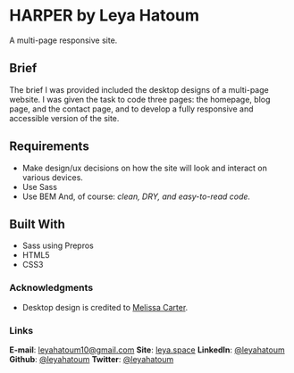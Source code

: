 # HARPER by Leya Hatoum
A multi-page responsive site.

## Brief
The brief I was provided included the desktop designs of a multi-page website. I was given the task to code three pages: the homepage, blog page, and the contact page, and to develop a fully responsive and accessible version of the site.

## Requirements
- Make design/ux decisions on how the site will look and interact on various devices.
- Use Sass
- Use BEM
And, of course: *clean, DRY, and easy-to-read code.*

## Built With
- Sass using Prepros
- HTML5
- CSS3

### Acknowledgments
- Desktop design is credited to [Melissa Carter](http://www.melissacarterdesign.com/).

### Links
**E-mail**: leyahatoum10@gmail.com
**Site**: [leya.space](http://leya.space/)
**LinkedIn**: [@leyahatoum](https://www.linkedin.com/in/leyahatoum/)
**Github**: [@leyahatoum](https://github.com/LeyaHatoum)
**Twitter**: [@leyahatoum](https://twitter.com/leyahatoum)
